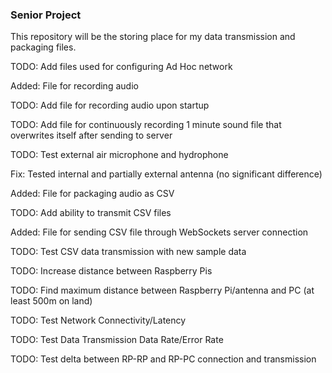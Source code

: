 ### Senior Project

This repository will be the storing place for my data transmission and packaging files.

TODO: Add files used for configuring Ad Hoc network

Added: File for recording audio

TODO: Add file for recording audio upon startup

TODO: Add file for continuously recording 1 minute sound file that overwrites itself after sending to server

TODO: Test external air microphone and hydrophone

Fix: Tested internal and partially external antenna (no significant difference)

Added: File for packaging audio as CSV

TODO: Add ability to transmit CSV files

Added: File for sending CSV file through WebSockets server connection

TODO: Test CSV data transmission with new sample data

TODO: Increase distance between Raspberry Pis

TODO: Find maximum distance between Raspberry Pi/antenna and PC (at least 500m on land)

TODO: Test Network Connectivity/Latency

TODO: Test Data Transmission Data Rate/Error Rate

TODO: Test delta between RP-RP and RP-PC connection and transmission
